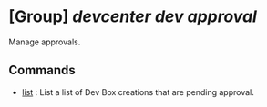 # [Group] _devcenter dev approval_

Manage approvals.

## Commands

- [list](/Commands/devcenter/dev/approval/_list.md)
: List a list of Dev Box creations that are pending approval.
